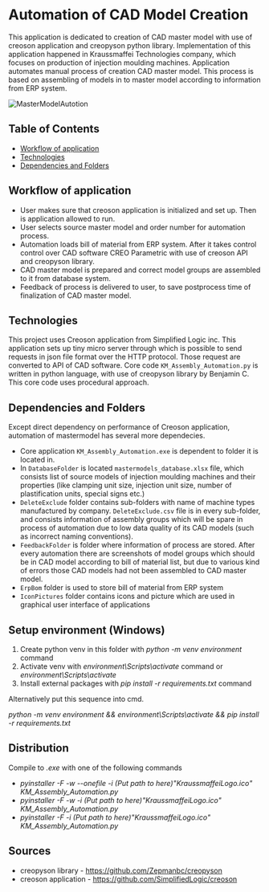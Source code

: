 
# Automation of CAD Model Creation 
This application is dedicated to creation of CAD master model with use of 
creoson application and creopyson python library. Implementation of this application
happened in Kraussmaffei Technologies company, which focuses on 
production of injection moulding machines. Application automates manual 
process of creation CAD master model. This process is based on assembling 
of models in to master model according to information from ERP system. 

![MasterModelAutotion](https://user-images.githubusercontent.com/55842933/116037766-d4af4d00-a668-11eb-887e-d74384cf8d79.PNG)

## Table of Contents

* [Workflow of application](#workflow-of-application)
* [Technologies](#technologies)
* [Dependencies and Folders](#dependencies-and-folders)

## Workflow of application 
 
* User makes sure that creoson application is initialized and set up.
  Then is application allowed to run.
* User selects source master model and order number for automation process.
* Automation loads bill of material from ERP system. After it takes control
  control over CAD software CREO Parametric with use of creoson API and creopyson library.
* CAD master model is prepared and correct model groups are assembled to it from database system.  
* Feedback of process is delivered to user, to save postprocess time of finalization of CAD master model.

## Technologies

 This project uses Creoson application from Simplified Logic inc. This application
 sets up tiny micro server through which is possible to send requests in json file format 
 over the HTTP protocol. Those request are converted to API of CAD software. Core code `KM_Assembly_Automation.py`
 is written in python language, with use of creopyson library by Benjamin C. This core code uses procedural approach.

## Dependencies and Folders

Except direct dependency on performance of Creoson application, automation of mastermodel has
several more dependecies.
* Core application `KM_Assembly_Automation.exe` is dependent to folder it is located in. 
* In `DatabaseFolder` 
is located `mastermodels_database.xlsx` file, which consists list of source models of injection moulding 
machines and their properties (like clamping unit size, injection unit size, number of plastification units, 
special signs etc.) 
* `DeleteExclude` folder contains sub-folders with name of machine types manufactured by company. `DeleteExclude.csv` 
file is in every sub-folder, and consists information of assembly groups which will be spare in process of automation 
due to low data quality of its CAD models (such as incorrect naming conventions).
* `FeedbackFolder` is folder where information of process are stored. After every automation there are screenshots
of model groups which should be in CAD model according to bill of material list, but due to various kind of errors those
CAD models had not been assembled to CAD master model.
* `ErpBom` folder is used to store bill of material from ERP system
* `IconPictures` folder contains icons and picture which are used in graphical user interface of 
applications

## Setup environment (Windows)

1. Create python venv in this folder with *python -m venv environment* command
2. Activate venv with *environment\Scripts\activate* command or *environment\Scripts\activate*
3. Install external packages with *pip install -r requirements.txt* command

Alternatively put this sequence into cmd.

*python -m venv environment && environment\Scripts\activate && pip install -r requirements.txt*

## Distribution

Compile to *.exe* with one of the following commands
* *pyinstaller -F -w --onefile -i (Put path to here)"KraussmaffeiLogo.ico" KM_Assembly_Automation.py*
* *pyinstaller -F -w -i (Put path to here)"KraussmaffeiLogo.ico" KM_Assembly_Automation.py*
* *pyinstaller -F -i (Put path to here)"KraussmaffeiLogo.ico" KM_Assembly_Automation.py*
 
## Sources
* creopyson library - https://github.com/Zepmanbc/creopyson
* creoson application - https://github.com/SimplifiedLogic/creoson

